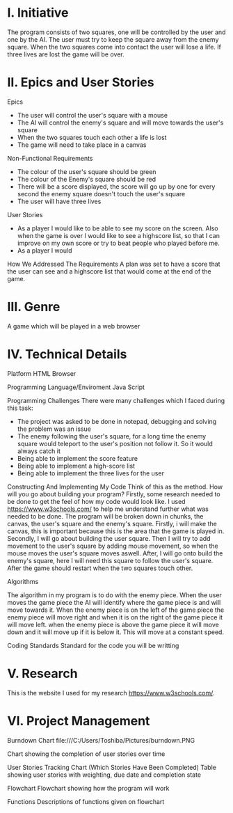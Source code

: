 # I. Initiative
The program consists of two squares, one will be controlled by the user and one by the AI. The user must try to keep the square away from the enemy square. When the two squares come into contact the user will lose a life. If three lives are lost the game will be over. 

# II. Epics and User Stories

Epics 
- The user will control the user's square with a mouse
- The AI will control the enemy's square and will move towards the user's square
- When the two squares touch each other a life is lost 
- The game will need to take place in a canvas

Non-Functional Requirements
- The colour of the user's square should be green 
- The colour of the Enemy's square should be red 
- There will be a score displayed, the score will go up by one for every second the enemy square doesn't touch the user's square
- The user will have three lives

User Stories
- As a player I would like to be able to see my score on the screen. Also when the game is over I would like to see a highscore list, so that I can improve on my own score or try to beat people who played before me.
- As a player I would

How We Addressed The Requirements
A plan was set to have a score that the user can see and a highscore list that would come at the end of the game.  

# III. Genre

A game which will be played in a web browser 

# IV. Technical Details

Platform
HTML Browser

Programming Language/Enviroment
Java Script 

Programming Challenges
There were many challenges which I faced during this task:
- The project was asked to be done in notepad, debugging and solving the problem was an issue
- The enemy following the user's square, for a long time the enemy square would teleport to the user's position not follow it.
So it would always catch it
- Being able to implement the score feature
- Being able to implement a high-score list
- Being able to implement the three lives for the user

Constructing And Implementing My Code
Think of this as the method. How will you go about building your program?
Firstly, some research needed to be done to get the feel of how my code would look like. I used https://www.w3schools.com/ to help me understand further what was needed to be done. The program will be broken down in chunks, the canvas, the user's square and the enemy's square. Firstly, i will make the canvas, this is important because this is the area that the game is played in. Secondly, I will go about building the user square. Then I will try to add movement to the user's square by adding mouse movement, so when the mouse moves the user's square moves aswell. After, I will go onto build the enemy's square, here I will need this square to follow the user's square. After the game should restart when the two squares touch other. 

Algorithms

The algorithm in my program is to do with the enemy piece. When the user moves the game piece the AI will identify where the game piece is and will move towards it. When the enemy piece is on the left of the game piece the enemy piece will move right and when it is on the right of the game piece it will move left. when the enemy piece is above the game piece it will move down and it will move up if it is below it. This will move at a constant speed.

Coding Standards
Standard for the code you will be writting

# V. Research

This is the website I used for my research https://www.w3schools.com/. 
# VI. Project Management
Burndown Chart
file:///C:/Users/Toshiba/Pictures/burndown.PNG

Chart showing the completion of user stories over time

User Stories Tracking Chart (Which Stories Have Been Completed)
Table showing user stories with weighting, due date and completion state

Flowchart
Flowchart showing how the program will work

Functions
Descriptions of functions given on flowchart

